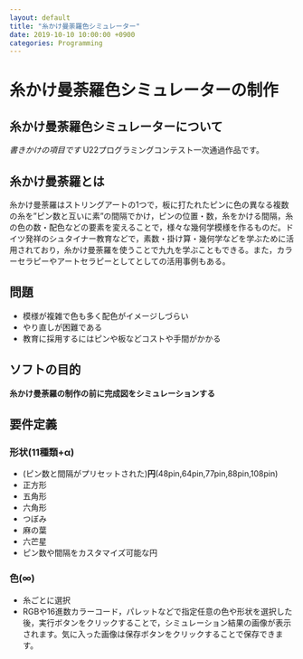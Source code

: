 ```yaml
---
layout: default
title: "糸かけ曼荼羅色シミュレーター"
date: 2019-10-10 10:00:00 +0900
categories: Programming
---
```


# 糸かけ曼荼羅色シミュレーターの制作
## 糸かけ曼荼羅色シミュレーターについて
*書きかけの項目です*
U22プログラミングコンテスト一次通過作品です。

## 糸かけ曼荼羅とは
糸かけ曼荼羅はストリングアートの1つで，板に打たれたピンに色の異なる複数の糸を”ピン数と互いに素”の間隔でかけ，ピンの位置・数，糸をかける間隔，糸の色の数・配色などの要素を変えることで，様々な幾何学模様を作るものだ。ドイツ発祥のシュタイナー教育などで，素数・掛け算・幾何学などを学ぶために活用されており，糸かけ曼荼羅を使うことで九九を学ぶこともできる。また，カラーセラピーやアートセラピーとしてとしての活用事例もある。

## 問題
- 模様が複雑で色も多く配色がイメージしづらい
- やり直しが困難である
- 教育に採用するにはピンや板などコストや手間がかかる

## ソフトの目的
**糸かけ曼荼羅の制作の前に完成図をシミュレーションする**

## 要件定義

### 形状(11種類+α)
- (ピン数と間隔がプリセットされた)**円**(48pin,64pin,77pin,88pin,108pin)
- 正方形
- 五角形
- 六角形
- つぼみ
- 麻の葉
- 六芒星
- ピン数や間隔をカスタマイズ可能な円

### 色(∞)
- 糸ごとに選択
- RGBや16進数カラーコード，パレットなどで指定任意の色や形状を選択した後，実行ボタンをクリックすることで，シミュレーション結果の画像が表示されます。気に入った画像は保存ボタンをクリックすることで保存できます。